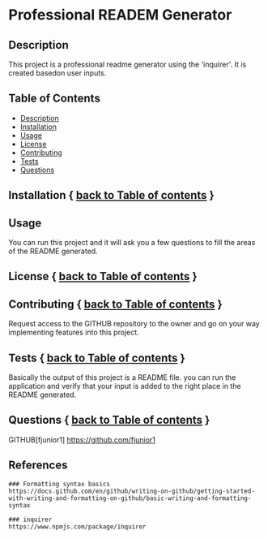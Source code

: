 # Professional READEM Generator

## Description
This project is a professional readme generator using the 'inquirer'.
It is created basedon user inputs.


## Table of Contents
  * [Description](#Description)
  * [Installation](#Installation)
  * [Usage](#Usage)
  * [License](#License)
  * [Contributing](#Contributing)
  * [Tests](#Tests)
  * [Questions](#Questions)

## Installation { [back to Table of contents](#Table-of-Contents) }

## Usage
You can run this project and it will ask you a few questions to fill the areas of the README generated.

## License   { [back to Table of contents](#Table-of-Contents) }


## Contributing  { [back to Table of contents](#Table-of-Contents) }
Request access to the GITHUB repository to the owner and go on your way implementing features into this project.

## Tests    { [back to Table of contents](#Table-of-Contents) }

Basically the output of this project is a README file. you can run the application and verify that your input is added to the right place in the README generated.

## Questions   { [back to Table of contents](#Table-of-Contents) }

GITHUB[fjunior1] https://github.com/fjunior1

## References
    ### Formatting syntax basics 
    https://docs.github.com/en/github/writing-on-github/getting-started-with-writing-and-formatting-on-github/basic-writing-and-formatting-syntax

    ### inquirer
    https://www.npmjs.com/package/inquirer
    
